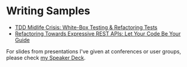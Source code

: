 # Writing Samples
* [TDD Midlife Crisis: White-Box Testing & Refactoring Tests](https://web.archive.org/web/20160315040937/https://blog.pivotal.io/labs/features/tdd-midlife-crisis-white-box-testing-refactoring-tests)
* [Refactoring Towards Expressive REST APIs: Let Your Code Be Your Guide](https://web.archive.org/web/20160401050829/https://blog.pivotal.io/pivotal-labs/products/refactoring-towards-expressive-rest-apis-let-your-code-be-your-guide)

For slides from presentations I've given at conferences or user groups, please check [my Speaker Deck](https://speakerdeck.com/dajulia3).
